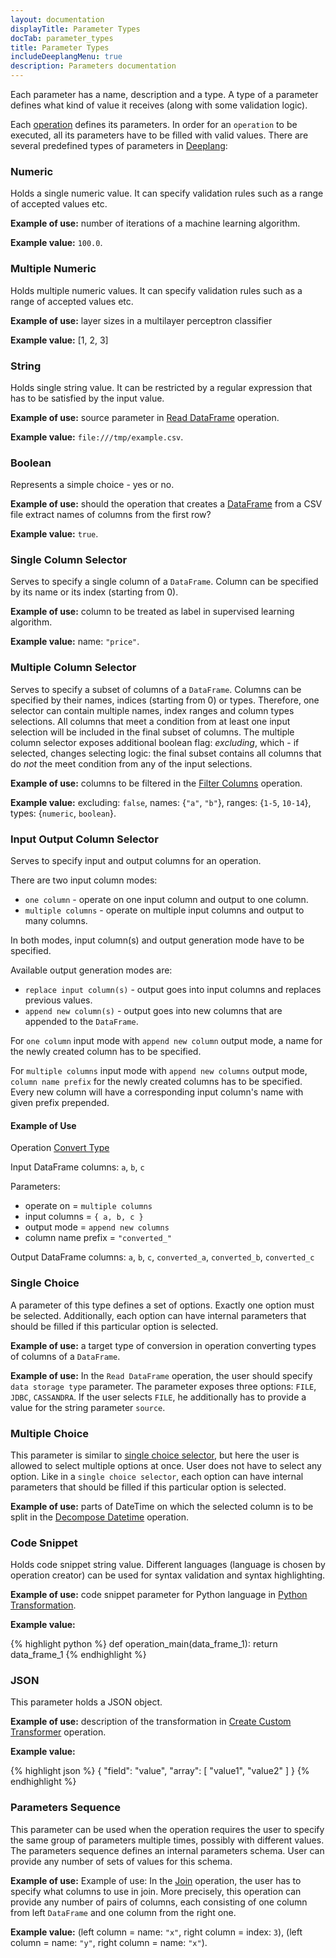 ```yaml
---
layout: documentation
displayTitle: Parameter Types
docTab: parameter_types
title: Parameter Types
includeDeeplangMenu: true
description: Parameters documentation
---
```


Each parameter has a name, description and a type. A type of a parameter defines what kind of value it receives (along with some validation logic).

Each [operation](deeplang_overview.html#operations) defines its parameters. In order for an `operation` to be executed, all its parameters have to be filled with valid values.
There are several predefined types of parameters in [Deeplang](deeplang_overview.html):

### Numeric
Holds a single numeric value. It can specify validation rules such as a range of accepted values etc.

**Example of use:** number of iterations of a machine learning algorithm.

**Example value:** `100.0`.

### Multiple Numeric
Holds multiple numeric values. It can specify validation rules such as a range of accepted values etc.

**Example of use:** layer sizes in a multilayer perceptron classifier

**Example value:** [1, 2, 3]

### String
Holds single string value. It can be restricted by a regular expression that has to be satisfied by the input value.

**Example of use:** source parameter in [Read DataFrame](operations/read_dataframe.html) operation.

**Example value:** `file:///tmp/example.csv`.

### Boolean
Represents a simple choice - yes or no.

**Example of use:** should the operation that creates a [DataFrame](classes/dataframe.html) from a CSV file extract names of columns from the first row?

**Example value:** `true`.

### Single Column Selector
Serves to specify a single column of a `DataFrame`. Column can be specified by its name or its index (starting from 0).

**Example of use:** column to be treated as label in supervised learning algorithm.

**Example value:** name: `"price"`.

### Multiple Column Selector
Serves to specify a subset of columns of a `DataFrame`. Columns can be specified by their names,
indices (starting from 0) or types. Therefore, one selector can contain multiple names,
index ranges and column types selections.
All columns that meet a condition from at least one input selection will be included in the final subset of columns.
The multiple column selector exposes additional boolean flag: _excluding_, which - if selected,
changes selecting logic:
the final subset contains all columns that do _not_ the meet condition from any of the input selections.

**Example of use:** columns to be filtered in the [Filter Columns](operations/filter_columns.html) operation.

**Example value:** excluding: `false`, names: {`"a"`, `"b"`}, ranges: {`1-5`, `10-14`}, types: {`numeric`, `boolean`}.

### Input Output Column Selector
Serves to specify input and output columns for an operation.

There are two input column modes:

* `one column` - operate on one input column and output to one column.
* `multiple columns` - operate on multiple input columns and output to many columns.

In both modes, input column(s) and output generation mode have to be specified.

Available output generation modes are:

* `replace input column(s)` - output goes into input columns and replaces previous values.
* `append new column(s)` - output goes into new columns that are appended to the `DataFrame`.

For `one column` input mode with `append new column` output mode, a name for the newly created column
has to be specified.

For `multiple columns` input mode with `append new columns` output mode, `column name prefix` for
the newly created columns has to be specified. Every new column will have a corresponding input
column's name with given prefix prepended.

#### Example of Use

Operation [Convert Type](operations/convert_type.html)

Input DataFrame columns: `a`, `b`, `c`

Parameters:

* operate on = `multiple columns`
* input columns = `{ a, b, c }`
* output mode = `append new columns`
* column name prefix = `"converted_"`

Output DataFrame columns: `a`, `b`, `c`, `converted_a`, `converted_b`, `converted_c`

### Single Choice
A parameter of this type defines a set of options. Exactly one option must be selected. Additionally, each option can have internal parameters that should be filled if this particular option is selected.

**Example of use:** a target type of conversion in operation converting types of columns of a `DataFrame`.

**Example of use:** In the `Read DataFrame` operation, the user should specify `data storage type` parameter. The parameter exposes three options: `FILE`, `JDBC`, `CASSANDRA`.
If the user selects `FILE`, he additionally has to provide a value for the string parameter `source`.

### Multiple Choice
This parameter is similar to [single choice selector](#single-choice), but here the user is allowed to select multiple options at once. User does not have to select any option.
Like in a `single choice selector`, each option can have internal parameters that should be filled if this particular option is selected.

**Example of use:** parts of DateTime on which the selected column is to be split in the [Decompose Datetime](operations/decompose_datetime.html) operation.

### Code Snippet
Holds code snippet string value. Different languages (language is chosen by operation creator) can be used for syntax validation and syntax highlighting.

**Example of use:** code snippet parameter for Python language in [Python Transformation](operations/python_transformation.html).

**Example value:**

{% highlight python %}
def operation_main(data_frame_1):
  return data_frame_1
{% endhighlight %}

### JSON
This parameter holds a JSON object.

**Example of use:** description of the transformation in [Create Custom Transformer](operations/create_custom_transformer.html) operation.

**Example value:**

{% highlight json %}
{
  "field": "value",
  "array": [ "value1", "value2" ]
}
{% endhighlight %}


### Parameters Sequence
This parameter can be used when the operation requires the user
to specify the same group of parameters multiple times, possibly with different values.
The parameters sequence defines an internal parameters schema.
User can provide any number of sets of values for this schema.

**Example of use:** Example of use: In the [Join](operations/join.html) operation,
the user has to specify what columns to use in join.
More precisely, this operation can provide any number of pairs of columns,
each consisting of one column from left `DataFrame` and one column from the right one.

**Example value:** (left column = name: `"x"`, right column = index: `3`), (left column = name: `"y"`, right column = name: `"x"`).
